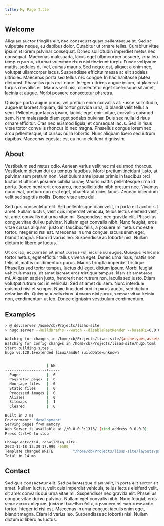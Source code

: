 ```yaml
---
title: My Page Title
---
```

## Welcome

Aliquam auctor fringilla elit, nec consequat quam pellentesque at. Sed ac vulputate neque, eu dapibus dolor. Curabitur ut ornare tellus. Curabitur vitae ipsum et lorem pulvinar consequat. Donec sollicitudin imperdiet metus nec consequat. Maecenas malesuada, lacus eget ullamcorper posuere, urna leo tempus purus, sit amet vulputate risus nisi tincidunt turpis. Fusce vel ipsum mattis, sodales dui vel, cursus mauris. Sed neque est, aliquet a enim nec, volutpat ullamcorper lacus. Suspendisse efficitur massa ac elit sodales ultricies. Maecenas porta sed tellus nec congue. In hac habitasse platea dictumst. Phasellus quis erat nunc. Integer ultrices augue ipsum, ut placerat turpis convallis eu. Mauris velit nisi, consectetur eget scelerisque sit amet, lacinia et augue. Morbi posuere consectetur pharetra.

Quisque porta augue purus, vel pretium enim convallis at. Fusce sollicitudin, augue ut laoreet aliquam, dui tortor gravida urna, id blandit velit tellus a sem. Pellentesque lacus ipsum, lacinia eget enim vitae, convallis euismod sem. Nam malesuada diam eget sodales pulvinar. Duis sed nulla id risus ornare efficitur. Cras nec euismod ligula, et consequat lacus. Sed in risus vitae tortor convallis rhoncus id nec magna. Phasellus congue lorem nec arcu pellentesque, ut cursus nulla lobortis. Nunc aliquam libero sed rutrum dapibus. Maecenas egestas est eu nunc eleifend dignissim.

## About

Vestibulum sed metus odio. Aenean varius velit nec mi euismod rhoncus. Vestibulum dictum dui eu tempus faucibus. Morbi pretium tincidunt justo, at pulvinar sem pretium non. Vestibulum ante ipsum primis in faucibus orci luctus et ultrices posuere cubilia curae; Mauris mattis pellentesque urna id porta. Donec hendrerit eros arcu, nec sollicitudin nibh pretium nec. Vivamus nunc erat, pretium non erat eget, pharetra ultricies lacus. Aenean bibendum velit sed sagittis mollis. Donec vitae arcu dui.

Sed quis consectetur elit. Sed pellentesque diam velit, in porta elit auctor sit amet. Nullam luctus, velit quis imperdiet vehicula, tellus lectus eleifend velit, sit amet convallis dui urna vitae mi. Suspendisse nec gravida elit. Phasellus congue vitae dui eu pulvinar. Nullam eget convallis nibh. Nunc feugiat, eros vitae cursus aliquam, justo mi faucibus felis, a posuere mi metus molestie tortor. Integer id nisi est. Maecenas in urna congue, iaculis enim eget, blandit magna. Etiam id varius leo. Suspendisse ac lobortis nisl. Nullam dictum id libero ac luctus.

Ut orci ex, accumsan sit amet cursus vel, iaculis eu augue. Quisque vehicula tortor metus, eget efficitur tellus viverra eget. Donec urna risus, mattis non felis at, mattis condimentum purus. Mauris fringilla imperdiet tristique. Phasellus sed tortor tempus, luctus dui eget, dictum ipsum. Morbi feugiat vehicula massa, sit amet laoreet eros tristique tempus. Nam sit amet eros mi. Aliquam sapien justo, hendrerit nec rutrum non, iaculis sed justo. Etiam volutpat rutrum orci in vehicula. Sed sit amet dui sem. Nunc interdum euismod nisi et semper. Nunc tincidunt orci in purus auctor, sed dictum dolor iaculis. Quisque a odio risus. Aenean nisi purus, semper vitae lacinia non, condimentum ut leo. Donec dignissim vestibulum condimentum. 

## Examples

```bash
> @ dev:server /home/cb/Projects/lisas-site
> hugo server --buildDrafts --watch --disableFastRender --baseURL=0.0.0.0 --bind=0.0.0.0 --port=1313

Watching for changes in /home/cb/Projects/lisas-site/{archetypes,assets,content,layouts,package.json,tailwind.config.js}
Watching for config changes in /home/cb/Projects/lisas-site/hugo.toml
Start building sites … 
hugo v0.120.1+extended linux/amd64 BuildDate=unknown


                   | EN  
-------------------+-----
  Pages            |  6  
  Paginator pages  |  0  
  Non-page files   |  0  
  Static files     |  0  
  Processed images |  0  
  Aliases          |  0  
  Sitemaps         |  1  
  Cleaned          |  0  

Built in 3 ms
Environment: "development"
Serving pages from memory
Web Server is available at //0.0.0.0:1313/ (bind address 0.0.0.0) 
Press Ctrl+C to stop

Change detected, rebuilding site.
2023-12-18 12:39:17.990 -0500
Template changed WRITE         "/home/cb/Projects/lisas-site/layouts/partials/header.html"
Total in 14 ms
```

## Contact

Sed quis consectetur elit. Sed pellentesque diam velit, in porta elit auctor sit amet. Nullam luctus, velit quis imperdiet vehicula, tellus lectus eleifend velit, sit amet convallis dui urna vitae mi. Suspendisse nec gravida elit. Phasellus congue vitae dui eu pulvinar. Nullam eget convallis nibh. Nunc feugiat, eros vitae cursus aliquam, justo mi faucibus felis, a posuere mi metus molestie tortor. Integer id nisi est. Maecenas in urna congue, iaculis enim eget, blandit magna. Etiam id varius leo. Suspendisse ac lobortis nisl. Nullam dictum id libero ac luctus.